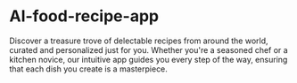 # AI-food-recipe-app
Discover a treasure trove of delectable recipes from around the world, curated and personalized just for you. Whether you're a seasoned chef or a kitchen novice, our intuitive app guides you every step of the way, ensuring that each dish you create is a masterpiece.
